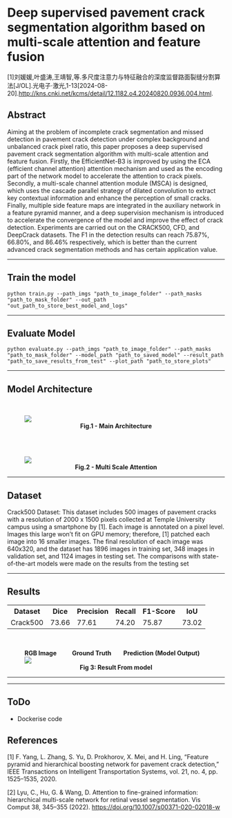 # Deep supervised pavement crack segmentation algorithm based on multi-scale attention and feature fusion
[1]刘媛媛,叶盛涛,王靖智,等.多尺度注意力与特征融合的深度监督路面裂缝分割算法[J/OL].光电子·激光,1-13[2024-08-20].http://kns.cnki.net/kcms/detail/12.1182.o4.20240820.0936.004.html.

## Abstract
Aiming at the problem of incomplete crack segmentation and missed detection in 
pavement crack detection under complex background and unbalanced crack pixel ratio, this paper 
proposes a deep supervised pavement crack segmentation algorithm with multi-scale attention and 
feature fusion. Firstly, the EfficientNet-B3 is improved by using the ECA (efficient channel attention) 
attention mechanism and used as the encoding part of the network model to accelerate the attention to 
crack pixels. Secondly, a multi-scale channel attention module (MSCA) is designed, which uses the 
cascade parallel strategy of dilated convolution to extract key contextual information and enhance the 
perception of small cracks. Finally, multiple side feature maps are integrated in the auxiliary network 
in a feature pyramid manner, and a deep supervision mechanism is introduced to accelerate the 
convergence of the model and improve the effect of crack detection. Experiments are carried out on 
the CRACK500, CFD, and DeepCrack datasets. The F1 in the detection results can reach 75.87%, 
66.80%, and 86.46% respectively, which is better than the current advanced crack segmentation 
methods and has certain application value. 

<hr>

## Train the model
```commandline
python train.py --path_imgs "path_to_image_folder" --path_masks "path_to_mask_folder" --out_path "out_path_to_store_best_model_and_logs"
```

<hr>

## Evaluate Model
```commandline
python evaluate.py --path_imgs "path_to_image_folder" --path_masks "path_to_mask_folder" --model_path "path_to_saved_model" --result_path "path_to_save_results_from_test" --plot_path "path_to_store_plots"
```
<hr>

## Model Architecture
<br>
<figure>
<img src="assets/MainArchitecture.png">
<figcaption align = "center"><b>Fig.1 - Main Architecture</b></figcaption>
</figure>
<br>
<br>
<figure>
<img src="assets/MSCA.png">
<figcaption align = "center"><b>Fig.2 - Multi Scale Attention</b></figcaption>
</figure>
<hr>

## Dataset
Crack500 Dataset: This dataset includes 500 images of pavement cracks with
a resolution of 2000 x 1500 pixels collected at Temple University campus using a
smartphone by [1]. Each image is annotated on a pixel level. Images this large
won’t fit on GPU memory; therefore, [1] patched each image into 16 smaller
images. The final resolution of each image was 640x320, and the dataset has 1896
images in training set, 348 images in validation set, and 1124 images in testing
set. The comparisons with state-of-the-art models were made on the results from
the testing set

<hr>

## Results

<table>
    <th>Dataset</th>
    <th>Dice</th>
    <th>Precision</th>
    <th>Recall</th>
    <th>F1-Score</th>
    <th>IoU</th>
    <tr>
    <td>Crack500</td>
    <td>73.66</td>
    <td>77.61</td>
    <td>74.20</td>
    <td>75.87</td>
    <td>73.02</td>
    </tr>
</table>
<br>
<figure>
<figcaption><b>RGB Image</b>  &ensp;&ensp;&ensp;&ensp;  <b>Ground Truth</b>&ensp;&ensp;&ensp;&ensp;<b>Prediction (Model Output)</b></figcaption>

<img src="assets/result_imgs_crack500.drawio.png">
<figcaption align="center"><b>Fig 3: Result From model</b></figcaption>
</figure>
<hr>

<hr>

## ToDo
- Dockerise code

## References
[1] F. Yang, L. Zhang, S. Yu, D. Prokhorov, X. Mei, and H. Ling, “Feature pyramid and
hierarchical boosting network for pavement crack detection,” IEEE Transactions
on Intelligent Transportation Systems, vol. 21, no. 4, pp. 1525–1535, 2020.

[2] Lyu, C., Hu, G. & Wang, D. Attention to fine-grained information: hierarchical multi-scale network for retinal vessel segmentation. Vis Comput 38, 345–355 (2022). https://doi.org/10.1007/s00371-020-02018-w
